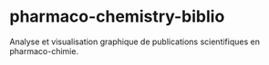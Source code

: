 # pharmaco-chemistry-biblio
Analyse et visualisation graphique de publications scientifiques en pharmaco-chimie.
